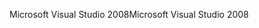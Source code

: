 <span data-ttu-id="80109-101">Microsoft Visual Studio 2008</span><span class="sxs-lookup"><span data-stu-id="80109-101">Microsoft Visual Studio 2008</span></span>